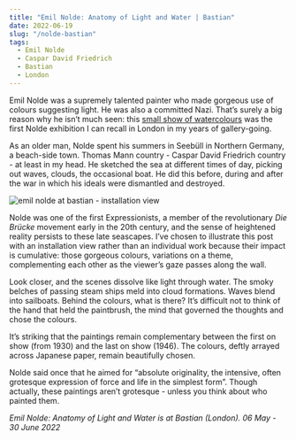 ```yaml
---
title: "Emil Nolde: Anatomy of Light and Water | Bastian"
date: 2022-06-19
slug: "/nolde-bastian"
tags:
  - Emil Nolde
  - Caspar David Friedrich
  - Bastian
  - London
---
```


Emil Nolde was a supremely talented painter who made gorgeous use of colours suggesting light. He was also a committed Nazi. That’s surely a big reason why he isn’t much seen: this [small show of watercolours](https://www.bastian-gallery.com/en/exhibitions/emil-nolde-anatomy-of-light-and-water/) was the first Nolde exhibition I can recall in London in my years of gallery-going.

As an older man, Nolde spent his summers in Seebüll in Northern Germany, a beach-side town. Thomas Mann country - Caspar David Friedrich country - at least in my head. He sketched the sea at different times of day, picking out waves, clouds, the occasional boat. He did this before, during and after the war in which his ideals were dismantled and destroyed.

![emil nolde at bastian - installation view](/nolde-bastian-1.jpeg)

Nolde was one of the first Expressionists, a member of the revolutionary *Die Brücke* movement early in the 20th century, and the sense of heightened reality persists to these late seascapes. I’ve chosen to illustrate this post with an installation view rather than an individual work because their impact is cumulative: those gorgeous colours, variations on a theme, complementing each other as the viewer’s gaze passes along the wall.

Look closer, and the scenes dissolve like light through water. The smoky belches of passing steam ships meld into cloud formations. Waves blend into sailboats. Behind the colours, what is there? It’s difficult not to think of the hand that held the paintbrush, the mind that governed the thoughts and chose the colours.

It’s striking that the paintings remain complementary between the first on show (from 1930) and the last on show (1946). The colours, deftly arrayed across Japanese paper, remain beautifully chosen.

Nolde said once that he aimed for “absolute originality, the intensive, often grotesque expression of force and life in the simplest form”. Though actually, these paintings aren’t grotesque - unless you think about who painted them.

*Emil Nolde: Anatomy of Light and Water is at Bastian (London). 06 May - 30 June 2022*
